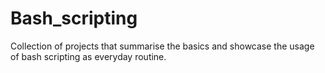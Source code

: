 # Bash_scripting

Collection of projects that summarise the basics and showcase the usage of bash scripting as everyday routine.
